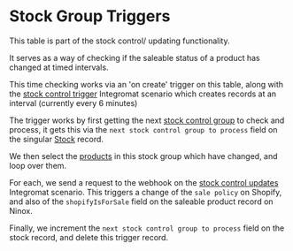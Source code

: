 # Stock Group Triggers

This table is part of the stock control/ updating functionality.

It serves as a way of checking if the saleable status of a product has changed at timed intervals.

This time checking works via an 'on create' trigger on this table, along with the [stock control trigger](../integromatScenarios/stockControlTrigger.md) Integromat scenario which creates records at an interval (currently every 6 minutes)

The trigger works by first getting the next [stock control group](stockGroups.md) to check and process, it gets this via the `next stock control group to process` field on the singular [Stock](stock.md) record.

We then select the [products](saleableProds.md) in this stock group which have changed, and loop over them.

For each, we send a request to the webhook on the [stock control updates](../integromatScenarios/stockControlUpdates.md) Integromat scenario. This triggers a change of the `sale policy` on Shopify, and also of the `shopifyIsForSale` field on the saleable product record on Ninox.

Finally, we increment the `next stock control group to process` field on the stock record, and delete this trigger record.
